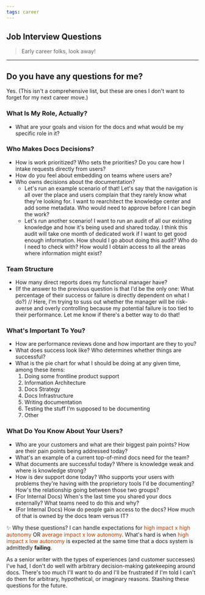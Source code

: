 ```yaml
---
tags: career
---
```


## Job Interview Questions
> Early career folks, look away! 

---

## Do you have any questions for me? 
Yes. (This isn't a comprehensive list, but these are ones I don't want to forget for my next career move.) 

### What Is My Role, Actually?
- What are your goals and vision for the docs and what would be my specific role in it? 

### Who Makes Docs Decisions?
- How is work prioritized? Who sets the priorities? Do you care how I intake requests directly from users? 
- How do you feel about embedding on teams where users are? 
- Who owns decisions about the documentation? 
    - Let's run an example scenario of that! Let's say that the navigation is all over the place and users complain that they rarely know what they're looking for. I want to rearchitect the knowledge center and add some metadata. Who would need to approve before I can begin the work? 
    - Let's run another scenario! I want to run an audit of all our existing knowledge and how it's being used and shared today. I think this audit will take one month of dedicated work if I want to get good enough information. How should I go about doing this audit? Who do I need to check with? How would I obtain access to all the areas where information might exist? 

### Team Structure
- How many direct reports does my functional manager have?
- (If the answer to the previous question is that I'd be the only one: What percentage of their success or failure is directly dependent on what I do?) // Here, I'm trying to suss out whether the manager will be risk-averse and overly controlling because my potential failure is too tied to their performance. Let me know if there's a better way to do that!

### What's Important To You? 
- How are performance reviews done and how important are they to you? 
- What does success look like? Who determines whether things are successful? 
- What is the pie chart for what I should be doing at any given time, among these items:
    1. Doing some frontline product support
	2. Information Architecture
	3. Docs Strategy
	4. Docs Infrastructure
	5. Writing documentation
	6. Testing the stuff I'm supposed to be documenting
	7. Other

### What Do You Know About Your Users?
- Who are your customers and what are their biggest pain points? How are their pain points being addressed today?
- What's an example of a current top-of-mind docs need for the team?
- What documents are successful today? Where is knowledge weak and where is knowledge strong? 
- How is dev support done today? Who supports your users with problems they're having with the proprietory tools I'd be documenting? How's the relationship going between those two groups? 
- (For Internal Docs) When's the last time you shared your docs externally? What teams need to do this and why? 
- (For Internal Docs) How do people gain access to the docs? How much of that is owned by the docs team versus IT? 

✨ Why these questions? 
I can handle expectations for <font color="#B33F00">high impact x high autonomy</font> OR <font color="#B33F00">average impact x low autonomy</font>. What's hard is when <font color="#B33F00">high impact x low autonomy</font> is expected at the same time that a docs system is admittedly **failing**. 

As a senior writer with the types of experiences (and customer successes) I've had, I don't do well with arbitrary decision-making gatekeeping around docs. There's too much I'll want to do and I'll be frustrated if I'm told I can't do them for arbitrary, hypothetical, or imaginary reasons. Stashing these questions for the future. 